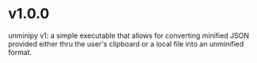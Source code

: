 # v1.0.0
unminipy v1: a simple executable that allows for converting minified JSON provided either thru the user's clipboard
or a local file into an unminified format.
